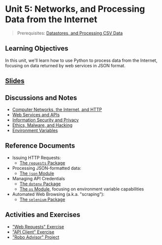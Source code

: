 # Unit 5: Networks, and Processing Data from the Internet

> Prerequisites: [Datastores, and Processing CSV Data](unit-4.md)

## Learning Objectives

In this unit, we'll learn how to use Python to process data from the Internet, focusing on data returned by web services in JSON format.

## [Slides](https://docs.google.com/presentation/d/12RssqBFdMdeWMFdoLYL487ONILZK-Z0UehCQH_jAsx0/edit?usp=sharing)

## Discussions and Notes

  + [Computer Networks, the Internet, and HTTP](/notes/info-systems/networks.md)
  + [Web Services and APIs](/notes/software/apis.md)
  + [Information Security and Privacy](/notes/info-systems/security-privacy.md)
  + [Ethics, Malware, and Hacking](/notes/software/ethics.md)
  + [Environment Variables](/notes/environment-variables.md)

## Reference Documents

  + Issuing HTTP Requests:
    + [The `requests` Package](/notes/python/packages/requests.md)
  + Processing JSON-formatted data:
    + [The `json` Module](/notes/python/modules/json.md)
  + Managing API Credentials
    + [The `dotenv` Package](/notes/python/packages/dotenv.md)
    + [The `os` Module](/notes/python/modules/os.md#environment-variables), focusing on environment variable capabilities
  + Automated Web Browsing (a.k.a. "scraping"):
    + [The `selenium` Package](/notes/python/packages/selenium.md)

## Activities and Exercises

  + ["Web Requests" Exercise](/exercises/web-requests/README.md)
  + ["API Client" Exercise](/exercises/api-client/README.md)
  + ["Robo Advisor" Project](/projects/robo-advisor/README.md)
